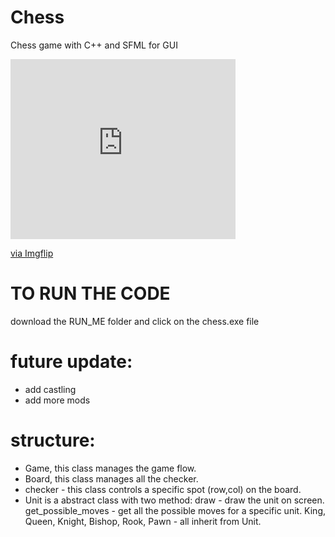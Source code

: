 # Chess
Chess game with C++ and SFML for GUI

<div style="width:360px;max-width:100%;"><div style="height:0;padding-bottom:80%;position:relative;"><iframe width="360" height="288" style="position:absolute;top:0;left:0;width:100%;height:100%;" frameBorder="0" src="https://imgflip.com/embed/4y19mh"></iframe></div><p><a href="https://imgflip.com/gif/4y19mh">via Imgflip</a></p></div>

# TO RUN THE CODE
download the RUN_ME folder and click on the chess.exe file


# future update:
- add castling
- add more mods


# structure:
- Game, this class manages the game flow.
- Board, this class manages all the checker.
- checker - this class controls a specific spot (row,col) on the board.
- Unit is a abstract class with two method:
      draw -  draw the unit on screen.
      get_possible_moves - get all the possible moves for a specific unit.
      King, Queen, Knight, Bishop, Rook, Pawn - all inherit from Unit.
      
  

  
